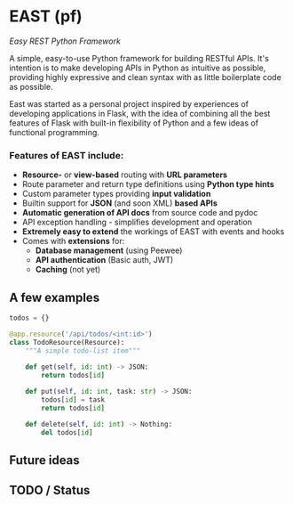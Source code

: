 # EAST (pf)
_Easy REST Python Framework_

A simple, easy-to-use Python framework for building RESTful APIs. It's intention
is to make developing APIs in Python as intuitive as possible, providing highly
expressive and clean syntax with as little boilerplate code as possible.

East was started as a personal project inspired by experiences of developing applications 
in Flask, with the idea of combining all the best features of Flask with built-in
flexibility of Python and a few ideas of functional programming.

### Features of EAST include:
  - **Resource-** or **view-based** routing with **URL parameters**
  - Route parameter and return type definitions using **Python type hints**
  - Custom parameter types providing **input validation**
  - Builtin support for **JSON** (and soon XML) **based APIs**
  - **Automatic generation of API docs** from source code and pydoc
  - API exception handling - simplifies development and operation
  - **Extremely easy to extend** the workings of EAST with events and hooks
  - Comes with **extensions** for:
    - **Database management** (using Peewee)
    - **API authentication** (Basic auth, JWT)
    - **Caching** (not yet)

## A few examples

```python
todos = {}

@app.resource('/api/todos/<int:id>')
class TodoResource(Resource):
    """A simple todo-list item"""
    
    def get(self, id: int) -> JSON:
        return todos[id]

    def put(self, id: int, task: str) -> JSON:
        todos[id] = task
        return todos[id]

    def delete(self, id: int) -> Nothing:
        del todos[id]
```

## Future ideas

## TODO / Status

